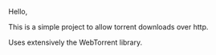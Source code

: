 Hello,

This is a simple project to allow torrent downloads over http.

Uses extensively the WebTorrent library.